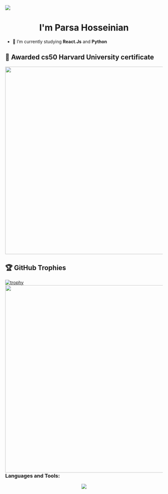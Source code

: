 <img src="banner4.gif" style="">

<strong align="center"><h1 align="center">I'm Parsa Hosseinian</h1></strong>

- 🌱 I’m currently studying **React.Js** and **Python**

## 🥇 Awarded cs50 Harvard University certificate
<img src="CS50x.png" style="width: 900px; height: 600px;">

## 🏆 GitHub Trophies
[![trophy](https://github-profile-trophy.vercel.app/?username=ParsaHosseinian&theme=algolia)](https://github.com/ParsaHosseinian/github-profile-trophy)
<img align="right" src="banner5.gif" style="width: 900px; height: 600px;"></img>

<h3 align="left">Languages and Tools:</h3>
<p align="center">
  <a href="https://skillicons.dev">
    <img src="https://skillicons.dev/icons?i=c,html,css,bootstrap,js,py,flask,sqlite,materialui,firebase,git,github,md,ps,discord,vscode" />
    
  </a>
</p>
